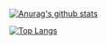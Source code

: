 [![Anurag's github stats](https://github-readme-stats.vercel.app/api?username=wanqing19954)](https://github.com/anuraghazra/github-readme-stats)

[![Top Langs](https://github-readme-stats.vercel.app/api/top-langs/?username=wanqing19954&layout=compact)](https://github.com/anuraghazra/github-readme-stats)

